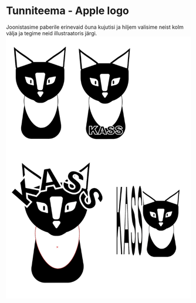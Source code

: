 # Tunniteema - Apple logo 
Joonistasime paberile erinevaid õuna kujutisi ja hiljem valisime neist kolm välja ja tegime neid illustraatoris järgi.
![Font minu käe järgi](./images/pilt4.png)